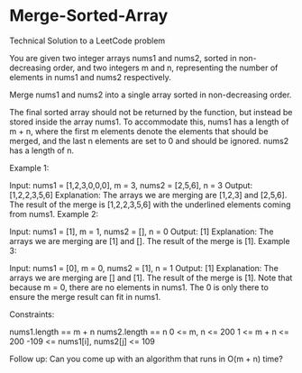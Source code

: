 # Merge-Sorted-Array
Technical Solution to a LeetCode problem

You are given two integer arrays nums1 and nums2, sorted in non-decreasing order, and two integers m and n, representing the number of elements in nums1 and nums2 respectively.

Merge nums1 and nums2 into a single array sorted in non-decreasing order.

The final sorted array should not be returned by the function, but instead be stored inside the array nums1. To accommodate this, nums1 has a length of m + n, where the first m elements denote the elements that should be merged, and the last n elements are set to 0 and should be ignored. nums2 has a length of n.

Example 1:

Input: nums1 = [1,2,3,0,0,0], m = 3, nums2 = [2,5,6], n = 3 Output: [1,2,2,3,5,6] Explanation: The arrays we are merging are [1,2,3] and [2,5,6]. The result of the merge is [1,2,2,3,5,6] with the underlined elements coming from nums1. Example 2:

Input: nums1 = [1], m = 1, nums2 = [], n = 0 Output: [1] Explanation: The arrays we are merging are [1] and []. The result of the merge is [1]. Example 3:

Input: nums1 = [0], m = 0, nums2 = [1], n = 1 Output: [1] Explanation: The arrays we are merging are [] and [1]. The result of the merge is [1]. Note that because m = 0, there are no elements in nums1. The 0 is only there to ensure the merge result can fit in nums1.

Constraints:

nums1.length == m + n nums2.length == n 0 <= m, n <= 200 1 <= m + n <= 200 -109 <= nums1[i], nums2[j] <= 109

Follow up: Can you come up with an algorithm that runs in O(m + n) time?
